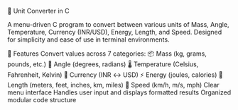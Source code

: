 🧮 Unit Converter in C

A menu-driven C program to convert between various units of Mass, Angle, Temperature, Currency (INR/USD), Energy, Length, and Speed. Designed for simplicity and ease of use in terminal environments.

🚀 Features
Convert values across 7 categories:
📦 Mass (kg, grams, pounds, etc.)
📐 Angle (degrees, radians)
🌡️ Temperature (Celsius, Fahrenheit, Kelvin)
💱 Currency (INR ↔ USD)
⚡ Energy (joules, calories)
📏 Length (meters, feet, inches, km, miles)
🏃 Speed (km/h, m/s, mph)
Clear menu interface
Handles user input and displays formatted results
Organized modular code structure
